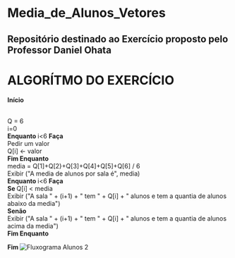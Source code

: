 # Media_de_Alunos_Vetores
## Repositório destinado ao Exercício proposto pelo Professor Daniel Ohata

# ALGORÍTMO DO EXERCÍCIO

<b> Início </b>

<br>Q = 6
<br>i=0
<br><b> Enquanto </b> i<6 <b> Faça </b>
   <br>Pedir um valor
   <br>Q[i] <- valor
<br><b> Fim Enquanto </b>
<br>media = Q[1]+Q[2}+Q[3]+Q[4]+Q[5]+Q[6] / 6
<br>Exibir ("A media de alunos por sala é", media)
<br><b> Enquanto </b> i<6 <b> Faça </b>
  <br> <b> Se </b> Q[i] < media
     <br> Exibir ("A sala " + (i+1) + " tem " + Q[i] + " alunos e tem a quantia de alunos abaixo da media")
   <br><b> Senão </b> 
      <br>Exibir ("A sala " + (i+1) + " tem " + Q[i] + " alunos e tem a quantia de alunos acima da media")
<br><b> Fim Enquanto </b>

<b> Fim </b>
![Fluxograma Alunos 2](https://user-images.githubusercontent.com/69513119/173472585-322c7458-2e4d-4ac9-b5a0-963ca586b1c8.png)
